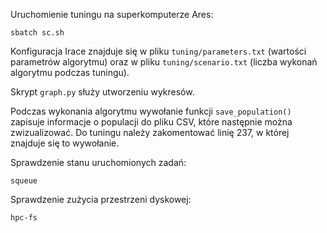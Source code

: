 Uruchomienie tuningu na superkomputerze Ares:

`sbatch sc.sh`

Konfiguracja Irace znajduje się w pliku `tuning/parameters.txt` (wartości parametrów algorytmu) oraz w pliku `tuning/scenario.txt` (liczba wykonań algorytmu podczas tuningu).

Skrypt `graph.py` służy utworzeniu wykresów.

Podczas wykonania algorytmu wywołanie funkcji `save_population()` zapisuje informacje o populacji do pliku CSV, które następnie można zwizualizować. Do tuningu należy zakomentować linię 237, w której znajduje się to wywołanie.

Sprawdzenie stanu uruchomionych zadań:

`squeue`

Sprawdzenie zużycia przestrzeni dyskowej:

`hpc-fs`
